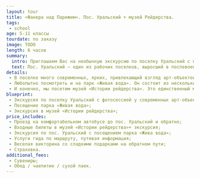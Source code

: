 ```yaml
---
layout: tour
title: «Фанера над Парижем». Пос. Уральский + музей Рейдерства.
tags:
 - school
age: 5-11 классы
tourdate: по заказу
image: TODO
length: 6 часов
summary:
  intro: Приглашаем Вас на необычную экскурсию по поселку Уральский с посещением единственного в своем роде музея Рейдерства.
  text: Пос. Уральский – один из рабочих поселков, выросший в послевоенные годы. Его появление вызвано строительством крупного, единственного в регионе, Пермского фанерного комбината. И завод, и поселок в короткое время получили широкую известность и добрую славу. Поселок – за необыкновенную красоту, завод – за свою продукцию.
details:
 - В поселке много современных, ярких, привлекающий взгляд арт-объектов. Так, например, мы увидим фанерную Эйфелеву башню, раскрашенную во все цвета радуги. Градообразующее предприятие поселка Уральский  - фанерный комбинат. Местные уже придумали примету - перед важными событиями они идут к башне, чтобы не пролететь как фанера над Парижем.
 - Любопытно посмотреть и на парк «Живая вода». Он состоит из нескольких опять-таки фанерных арт-объектов на тему жизни в воде (от Ледникового периода до наших дней). Здесь и образцы первобытных форм жизни, и диковинные рыбы, и фигуры людей.
 - И конечно, мы посетим музей «Истории рейдерства». Это единственный музей в России подобного рода, который знакомит с наиболее яркими примерами рейдерства в мировой и отечественной истории. Часть экспонатов посвящена морскому разбою и женщинам пиратам, но основная экспозиция рассказывает о рейдерском захвате Пермского фанерного комбината. На него в начале 2000-х гг. был совершен ряд атак различных структур с целью его захвата всеми возможными методами. Апогеем тех событий стала попытка силового рейдерского захвата – предприятие в буквальном смысле подвергалось штурму с перестрелкой.   
blueprint:
 - Экскурсия по поселку Уральский с фотосессией у современных арт-объектов;
 - Посещение парка «Живая вода»;
 - Экскурсия в музей «Истории рейдерства»;
price_includes:
 - Проезд на комфортабельном автобусе до пос. Уральский и обратно;
 - Входные билеты в музей «Истории рейдерства»+ экскурсия;
 - Экскурсия по пос. Уральский с посещением парка «Жива вода»;
 - Услуги гида по маршруту, путевая информация;
 - Веселая викторина со сладкими подарками на обратном пути;
 - Страховка.
additional_fees:
 - Сувениры;
 - Обед / чаепитие / сухой паек.
---
```

